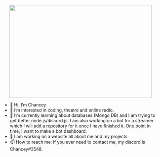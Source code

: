 
<p align="center">
    <img width="460" height="300" src="https://user-images.githubusercontent.com/69983078/121249256-48fe2280-c89c-11eb-86da-cf4a25ed57e1.gif">
</p>

- 👋 Hi, I’m Chancey
- 👀 I’m interested in coding, theatre and online radio.
- 🌱 I’m currently learning about databases (Mongo DB) and I am trying to get better node.js/discord.js. I am also working on a bot for a streamer which I will add a repository for it once I have finished it. One point in time, I want to make a bot dashboard.
- 🤗 I am working on a website all about me and my projects
- 📫 How to reach me: If you ever need to contact me, my discord is Chancey#3548.
